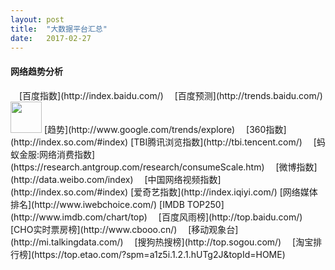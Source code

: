 ```yaml
---
layout: post
title:  "大数据平台汇总"
date:   2017-02-27 
---
```


#### 网络趋势分析 

 <img style="width:10px" src="http://index.baidu.com/favicon.ico">
[百度指数](http://index.baidu.com/)            
  <img style="width:10px" src="http://trends.baidu.com/favicon.ico">
[百度预测](http://trends.baidu.com/)   
<img style="width:50px" src="https://www.google.com.hk/images/branding/googlelogo/2x/googlelogo_color_120x44dp.png">
[趋势](http://www.google.com/trends/explore)   
<img style="width:10px" src="http://index.so.com/faviconso.ico"> 
[360指数](http://index.so.com/#index)   
[TBI腾讯浏览指数](http://tbi.tencent.com/)  
<img style="width:10px" src="https://research.antgroup.com/research/img/favicon.ico"> 
[蚂蚁金服:网络消费指数](https://research.antgroup.com/research/consumeScale.htm)          
<img style="width:10px" src="http://weibo.com/favicon.ico">   [微博指数](http://data.weibo.com/index)  
 <img style="width:10px" src="http://index.youku.com:80/3-2/img/favicon_index.ico"> [中国网络视频指数](http://index.so.com/#index)  
[爱奇艺指数](http://index.iqiyi.com/)            
[网络媒体排名](http://www.iwebchoice.com/)   
[IMDB TOP250](http://www.imdb.com/chart/top)   
<img style="width:10px" src="http://index.baidu.com/favicon.ico"> 
[百度风雨榜](http://top.baidu.com/)   
<img style="width:10px" src="http://www.cbooo.cn/favicon.ico"> 
[CHO实时票房榜](http://www.cbooo.cn/)  
<img style="width:10px" src="http://www.talkingdata.com/favicon.ico"> 
[移动观象台](http://mi.talkingdata.com/)          
<img style="width:10px" src="http://top.sogou.com/favicon.ico"> 
  [搜狗热搜榜](http://top.sogou.com/)  
 <img style="width:10px" src="https://www.taobao.com/favicon.ico"> 
 [淘宝排行榜](https://top.etao.com/?spm=a1z5i.1.2.1.hUTg2J&topId=HOME)  